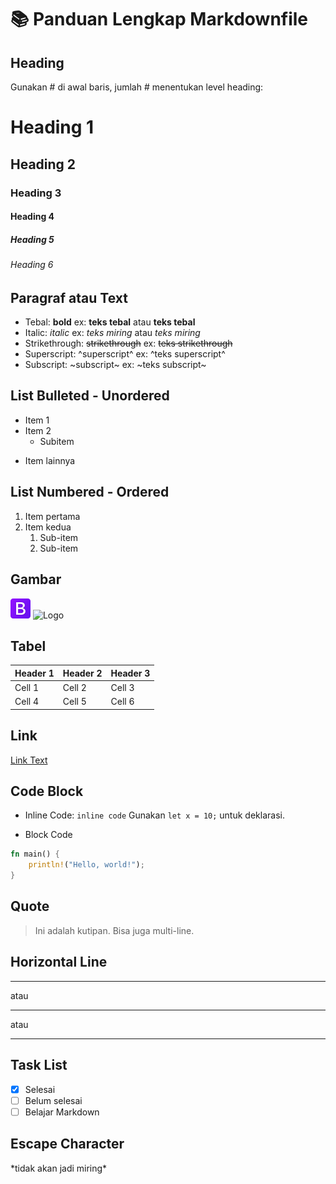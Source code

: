 # 📚 Panduan Lengkap Markdownfile

## Heading

Gunakan # di awal baris, jumlah # menentukan level heading:
# Heading 1
## Heading 2
### Heading 3
#### Heading 4
##### Heading 5
###### Heading 6

## Paragraf atau Text
- Tebal: **bold** ex: **teks tebal** atau __teks tebal__
- Italic: _italic_ ex: *teks miring* atau _teks miring_
- Strikethrough: ~~strikethrough~~ ex: ~~teks strikethrough~~
- Superscript: ^superscript^ ex: ^teks superscript^
- Subscript: ~subscript~ ex: ~teks subscript~

## List Bulleted - Unordered
- Item 1
- Item 2
  - Subitem
* Item lainnya

## List Numbered - Ordered

1. Item pertama
2. Item kedua
   1. Sub-item
   2. Sub-item

## Gambar

![Logo](/assets/favicon.png)
![Logo](https://snakesystem.github.io/favicon.ico)

## Tabel
| Header 1 | Header 2 | Header 3 |
| -------- | -------- | -------- |
| Cell 1   | Cell 2   | Cell 3   |
| Cell 4   | Cell 5   | Cell 6   |

## Link

[Link Text](https://snakesystem.github.io)

## Code Block

- Inline Code: `inline code`
Gunakan `let x = 10;` untuk deklarasi.

- Block Code
```rust
fn main() {
    println!("Hello, world!");
}
```

## Quote

> Ini adalah kutipan.
> Bisa juga multi-line.

## Horizontal Line
---
atau
***
atau
___

## Task List
- [x] Selesai
- [ ] Belum selesai
- [ ] Belajar Markdown

## Escape Character
\*tidak akan jadi miring\*
